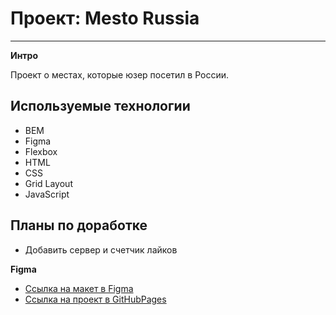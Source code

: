 # Проект: Mesto Russia

---

**Интро**

Проект о местах, которые юзер посетил в России.

## Используемые технологии

* BEM
* Figma
* Flexbox
* HTML
* CSS
* Grid Layout
* JavaScript

**Планы по доработке**
---
* Добавить сервер и счетчик лайков

**Figma**

* [Ссылка на макет в Figma](https://www.figma.com/file/2cn9N9jSkmxD84oJik7xL7/JavaScript.-Sprint-4?node-id=0%3A1)
* [Ссылка на проект в GitHubPages](https://metalass21.github.io/mesto/)
